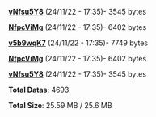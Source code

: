 [**vNfsu5Y8**](/data/vNfsu5Y8.txt) (24/11/22 - 17:35)- 3545 bytes

[**NfpcViMg**](/data/NfpcViMg.txt) (24/11/22 - 17:35)- 6402 bytes

[**v5b9wqK7**](/data/v5b9wqK7.txt) (24/11/22 - 17:35)- 7749 bytes

[**NfpcViMg**](/data/NfpcViMg.txt) (24/11/22 - 17:35)- 6402 bytes

[**vNfsu5Y8**](/data/vNfsu5Y8.txt) (24/11/22 - 17:35)- 3545 bytes

**Total Datas**: 4693

**Total Size**: 25.59 MB / 25.6 MB